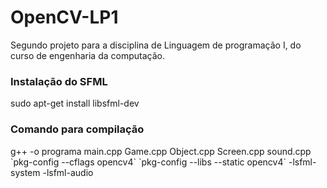# OpenCV-LP1
Segundo projeto para a disciplina de Linguagem de programação I, do curso de engenharia da computação. 

<h3>Instalação do SFML</h3>
<p>sudo apt-get install libsfml-dev</p> 
<h3>Comando para compilação</h3>
<p>g++ -o programa main.cpp Game.cpp Object.cpp Screen.cpp sound.cpp `pkg-config --cflags opencv4` `pkg-config --libs --static opencv4` -lsfml-system -lsfml-audio</p>  
